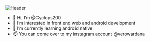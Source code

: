 ![Header](https://github.com/Cyclops200/Cyclops200/blob/main/header.png)

- 👋 Hi, I’m @Cyclops200
- 👀 I’m interested in front end web and android development
- 🌱 I’m currently learning android native
- 📫 You can come over to my instagram account @verowardana

